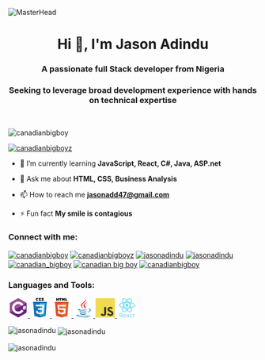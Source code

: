 ![MasterHead](https://www.charpeni.com/_next/image?url=%2Fstatic%2Fimages%2Farrow-functions-in-class-properties-might-not-be-as-great-as-we-think%2Fbanner.gif&w=1920&q=75)
<h1 align="center">Hi 👋, I'm Jason Adindu</h1>
<h3 align="center">A passionate full Stack developer from Nigeria</h3>
<h3 align="center">Seeking to leverage broad development experience with hands on technical expertise</h3><br>




<p align="left"> <img src="https://komarev.com/ghpvc/?username=canadianbigboy&label=Profile%20views&color=0e75b6&style=flat" alt="canadianbigboy" /> </p>

<p align="left"> <a href="https://twitter.com/canadianbigboyz" target="blank"><img src="https://img.shields.io/twitter/follow/canadianbigboyz?logo=twitter&style=for-the-badge" alt="canadianbigboyz" /></a> </p>

- 🌱 I’m currently learning **JavaScript, React, C#, Java, ASP.net**

- 💬 Ask me about **HTML, CSS, Business Analysis**

- 📫 How to reach me **jasonadd47@gmail.com**

- ⚡ Fun fact **My smile is contagious**

<h3 align="left">Connect with me:</h3>
<p align="left">
<a href="https://dev.to/canadianbigboy" target="blank"><img align="center" src="https://raw.githubusercontent.com/rahuldkjain/github-profile-readme-generator/master/src/images/icons/Social/devto.svg" alt="canadianbigboy" height="30" width="40" /></a>
<a href="https://twitter.com/canadianbigboyz" target="blank"><img align="center" src="https://raw.githubusercontent.com/rahuldkjain/github-profile-readme-generator/master/src/images/icons/Social/twitter.svg" alt="canadianbigboyz" height="30" width="40" /></a>
<a href="https://linkedin.com/in/jasonadindu" target="blank"><img align="center" src="https://raw.githubusercontent.com/rahuldkjain/github-profile-readme-generator/master/src/images/icons/Social/linked-in-alt.svg" alt="jasonadindu" height="30" width="40" /></a>
<a href="https://fb.com/jasonadindu" target="blank"><img align="center" src="https://raw.githubusercontent.com/rahuldkjain/github-profile-readme-generator/master/src/images/icons/Social/facebook.svg" alt="jasonadindu" height="30" width="40" /></a>
<a href="https://instagram.com/canadian_bigboy" target="blank"><img align="center" src="https://raw.githubusercontent.com/rahuldkjain/github-profile-readme-generator/master/src/images/icons/Social/instagram.svg" alt="canadian_bigboy" height="30" width="40" /></a>
<a href="https://www.youtube.com/c/canadian big boy" target="blank"><img align="center" src="https://raw.githubusercontent.com/rahuldkjain/github-profile-readme-generator/master/src/images/icons/Social/youtube.svg" alt="canadian big boy" height="30" width="40" /></a>
<a href="https://www.leetcode.com/canadianbigboy" target="blank"><img align="center" src="https://raw.githubusercontent.com/rahuldkjain/github-profile-readme-generator/master/src/images/icons/Social/leet-code.svg" alt="canadianbigboy" height="30" width="40" /></a>
</p>

<h3 align="left">Languages and Tools:</h3>
<p align="left"> <a href="https://www.w3schools.com/cs/" target="_blank" rel="noreferrer"> <img src="https://raw.githubusercontent.com/devicons/devicon/master/icons/csharp/csharp-original.svg" alt="csharp" width="40" height="40"/> </a> <a href="https://www.w3schools.com/css/" target="_blank" rel="noreferrer"> <img src="https://raw.githubusercontent.com/devicons/devicon/master/icons/css3/css3-original-wordmark.svg" alt="css3" width="40" height="40"/> </a> <a href="https://www.w3.org/html/" target="_blank" rel="noreferrer"> <img src="https://raw.githubusercontent.com/devicons/devicon/master/icons/html5/html5-original-wordmark.svg" alt="html5" width="40" height="40"/> </a> <a href="https://www.java.com" target="_blank" rel="noreferrer"> <img src="https://raw.githubusercontent.com/devicons/devicon/master/icons/java/java-original.svg" alt="java" width="40" height="40"/> </a> <a href="https://developer.mozilla.org/en-US/docs/Web/JavaScript" target="_blank" rel="noreferrer"> <img src="https://raw.githubusercontent.com/devicons/devicon/master/icons/javascript/javascript-original.svg" alt="javascript" width="40" height="40"/> </a> <a href="https://reactjs.org/" target="_blank" rel="noreferrer"> <img src="https://raw.githubusercontent.com/devicons/devicon/master/icons/react/react-original-wordmark.svg" alt="react" width="40" height="40"/> </a> </p>

<p><img align="left" src="https://github-readme-stats.vercel.app/api/top-langs?username=jasonadindu&show_icons=true&locale=en&layout=compact" alt="jasonadindu" /></p>

<p>&nbsp;<img align="center" src="https://github-readme-stats.vercel.app/api?username=jasonadindu&show_icons=true&locale=en" alt="jasonadindu" /></p>

<p><img align="center" src="https://github-readme-streak-stats.herokuapp.com/?user=jasonadindu&" alt="jasonadindu" /></p>
